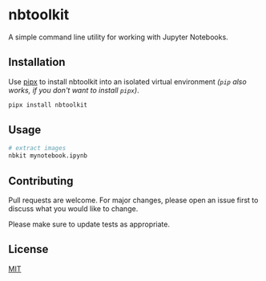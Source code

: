# nbtoolkit

A simple command line utility for working with Jupyter Notebooks.

## Installation

Use [pipx](https://pipx.pypa.io/stable/) to install nbtoolkit into an isolated virtual environment _(`pip` also works, if you don't want to install `pipx`)_.

```bash
pipx install nbtoolkit
```

## Usage

```bash
# extract images
nbkit mynotebook.ipynb
```

## Contributing

Pull requests are welcome. For major changes, please open an issue first
to discuss what you would like to change.

Please make sure to update tests as appropriate.

## License

[MIT](https://choosealicense.com/licenses/mit/)
